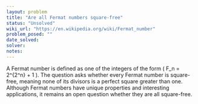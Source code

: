 ```yaml
---
layout: problem
title: "Are all Fermat numbers square-free"
status: "Unsolved"
wiki_url: "https://en.wikipedia.org/wiki/Fermat_number"
problem_posed: ""
date_solved:
solver:
notes:
---
```

A Fermat number is defined as one of the integers of the form \( F_n = 2^{2^n} + 1 \). The question asks whether every Fermat number is square-free, meaning none of its divisors is a perfect square greater than one. Although Fermat numbers have unique properties and interesting applications, it remains an open question whether they are all square-free.